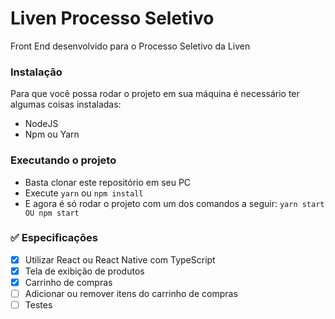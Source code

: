# Liven Processo Seletivo

Front End desenvolvido para o Processo Seletivo da Liven

### Instalação

Para que você possa rodar o projeto em sua máquina é necessário ter algumas coisas instaladas:

- NodeJS
- Npm ou Yarn

### Executando o projeto

- Basta clonar este repositório em seu PC
- Execute `yarn` ou `npm install`
- E agora é só rodar o projeto com um dos comandos a seguir: `yarn start OU npm start`

### ✅ Especificações

- [x] Utilizar React ou React Native com TypeScript
- [x] Tela de exibição de produtos
- [x] Carrinho de compras
- [ ] Adicionar ou remover itens do carrinho de compras
- [ ] Testes
